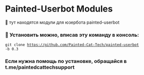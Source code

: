 # Painted-Userbot Modules

🐹 тут находятся модули для юзербота painted-userbot

<h3>💙 Установить можно, вписав эту команду в консоль: </h3>

<code>git clone https://github.com/Painted-Cat-Tech/painted-userbot -b 0.3</code>

<h3> Если нужна помощь по установке, обращайся в t.me/paintedcattechsupport </h3>
